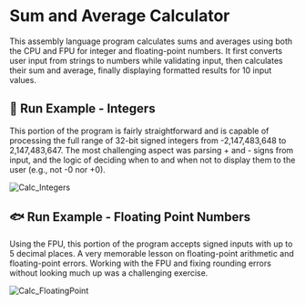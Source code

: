 # Sum and Average Calculator
This assembly language program calculates sums and averages using both the CPU and FPU for integer and floating-point numbers. It first converts user input from strings to numbers while validating input, then calculates their sum and average, finally displaying formatted results for 10 input values.



## :large_orange_diamond: Run Example - Integers
This portion of the program is fairly straightforward and is capable of processing the full range of 32-bit signed integers from -2,147,483,648 to 2,147,483,647. The most challenging aspect was parsing + and - signs from input, and the logic of deciding when to and when not to display them to the user (e.g., not -0 nor +0).

![Calc_Integers](https://github.com/user-attachments/assets/26ff24a2-c0c0-4376-83e0-af3a01739524)



## :fish: Run Example - Floating Point Numbers
Using the FPU, this portion of the program accepts signed inputs with up to 5 decimal places. A very memorable lesson on floating-point arithmetic and floating-point errors. Working with the FPU and fixing rounding errors without looking much up was a challenging exercise.

![Calc_FloatingPoint](https://github.com/user-attachments/assets/0888abb5-ab1b-4897-adca-8d8afcbe87e8)
